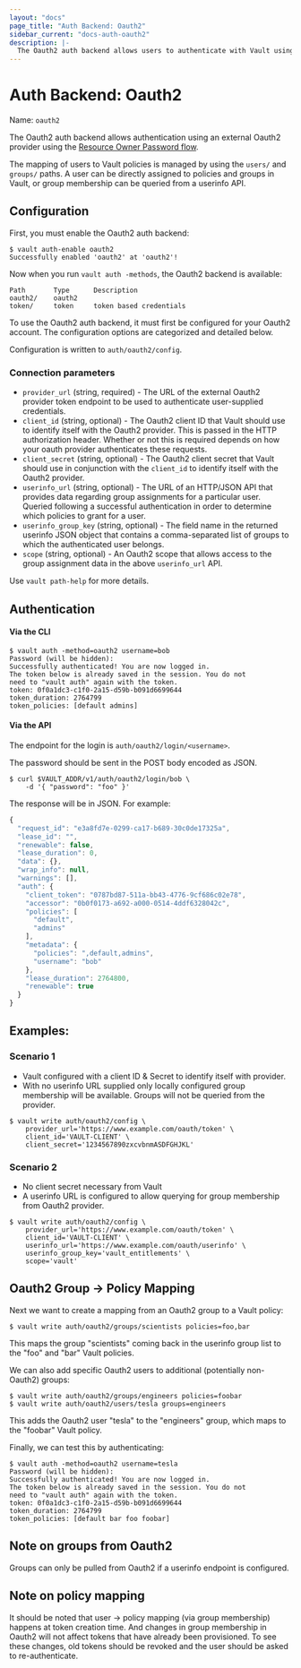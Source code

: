 ```yaml
---
layout: "docs"
page_title: "Auth Backend: Oauth2"
sidebar_current: "docs-auth-oauth2"
description: |-
  The Oauth2 auth backend allows users to authenticate with Vault using an external Oauth2 provider.
---
```


# Auth Backend: Oauth2

Name: `oauth2`

The Oauth2 auth backend allows authentication using an external Oauth2
provider using the [Resource Owner Password flow](https://tools.ietf.org/html/rfc6749#section-1.3.3).

The mapping of users to Vault policies is managed by using the
`users/` and `groups/` paths.  A user can be directly assigned to
policies and groups in Vault, or group membership can be queried
from a userinfo API.

## Configuration

First, you must enable the Oauth2 auth backend:

```
$ vault auth-enable oauth2
Successfully enabled 'oauth2' at 'oauth2'!
```

Now when you run `vault auth -methods`, the Oauth2 backend is available:

```
Path       Type      Description
oauth2/    oauth2
token/     token     token based credentials
```

To use the Oauth2 auth backend, it must first be configured for your Oauth2 account.
The configuration options are categorized and detailed below.

Configuration is written to `auth/oauth2/config`.

### Connection parameters

* `provider_url` (string, required) - The URL of the external Oauth2 provider token endpoint to be used to authenticate user-supplied credentials.
* `client_id` (string, optional) - The Oauth2 client ID that Vault should use to identify itself with the Oauth2 provider.  This is passed in the HTTP authorization header.  Whether or not this is required depends on how your oauth provider authenticates these requests.
* `client_secret` (string, optional) - The Oauth2 client secret that Vault should use in conjunction with the `client_id` to identify itself with the Oauth2 provider.
* `userinfo_url` (string, optional) - The URL of an HTTP/JSON API that provides data regarding group assignments for a particular user.  Queried following a successful authentication in order to determine which policies to grant for a user.
* `userinfo_group_key` (string, optional) - The field name in the returned userinfo JSON object that contains a comma-separated list of groups to which the authenticated user belongs.
* `scope` (string, optional) - An Oauth2 scope that allows access to the group assignment data in the above `userinfo_url` API.

Use `vault path-help` for more details.

## Authentication

#### Via the CLI

```
$ vault auth -method=oauth2 username=bob
Password (will be hidden):
Successfully authenticated! You are now logged in.
The token below is already saved in the session. You do not
need to "vault auth" again with the token.
token: 0f0a1dc3-c1f0-2a15-d59b-b091d6699644
token_duration: 2764799
token_policies: [default admins]
```

#### Via the API

The endpoint for the login is `auth/oauth2/login/<username>`.

The password should be sent in the POST body encoded as JSON.

```shell
$ curl $VAULT_ADDR/v1/auth/oauth2/login/bob \
    -d '{ "password": "foo" }'
```

The response will be in JSON. For example:

```javascript
{
  "request_id": "e3a8fd7e-0299-ca17-b689-30c0de17325a",
  "lease_id": "",
  "renewable": false,
  "lease_duration": 0,
  "data": {},
  "wrap_info": null,
  "warnings": [],
  "auth": {
    "client_token": "0787bd87-511a-bb43-4776-9cf686c02e78",
    "accessor": "0b0f0173-a692-a000-0514-4ddf6328042c",
    "policies": [
      "default",
      "admins"
    ],
    "metadata": {
      "policies": ",default,admins",
      "username": "bob"
    },
    "lease_duration": 2764800,
    "renewable": true
  }
}
```

## Examples:

### Scenario 1

* Vault configured with a client ID & Secret to identify itself with provider.
* With no userinfo URL supplied only locally configured group membership will be available.  Groups will not be queried from the provider.

```
$ vault write auth/oauth2/config \
    provider_url='https://www.example.com/oauth/token' \
    client_id='VAULT-CLIENT' \
    client_secret='1234567890zxcvbnmASDFGHJKL'
```

### Scenario 2

* No client secret necessary from Vault
* A userinfo URL is configured to allow querying for group membership from Oauth2 provider.

```
$ vault write auth/oauth2/config \
    provider_url='https://www.example.com/oauth/token' \
    client_id='VAULT-CLIENT' \
    userinfo_url='https://www.example.com/oauth/userinfo' \
    userinfo_group_key='vault_entitlements' \
    scope='vault'
```

## Oauth2 Group -> Policy Mapping

Next we want to create a mapping from an Oauth2 group to a Vault policy:

```
$ vault write auth/oauth2/groups/scientists policies=foo,bar
```

This maps the group "scientists" coming back in the userinfo group list to the
"foo" and "bar" Vault policies.

We can also add specific Oauth2 users to additional (potentially non-Oauth2) groups:

```
$ vault write auth/oauth2/groups/engineers policies=foobar
$ vault write auth/oauth2/users/tesla groups=engineers
```

This adds the Oauth2 user "tesla" to the "engineers" group, which maps to
the "foobar" Vault policy.

Finally, we can test this by authenticating:

```
$ vault auth -method=oauth2 username=tesla
Password (will be hidden):
Successfully authenticated! You are now logged in.
The token below is already saved in the session. You do not
need to "vault auth" again with the token.
token: 0f0a1dc3-c1f0-2a15-d59b-b091d6699644
token_duration: 2764799
token_policies: [default bar foo foobar]
```

## Note on groups from Oauth2

Groups can only be pulled from Oauth2 if a userinfo endpoint is configured.

## Note on policy mapping

It should be noted that user -> policy mapping (via group membership) happens at
token creation time. And changes in group membership in Oauth2 will not affect
tokens that have already been provisioned. To see these changes, old tokens
should be revoked and the user should be asked to re-authenticate.
